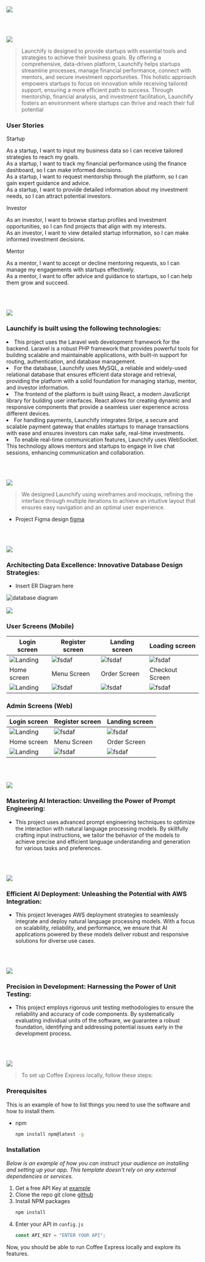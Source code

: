 <img src="./readme/title1.svg"/>

<br><br>

<!-- project philosophy -->
<img src="./readme/title2.svg"/>

> Launchify is designed to provide startups with essential tools and strategies to achieve their business goals. By offering a comprehensive, data-driven platform, Launchify helps startups streamline processes, manage financial performance, connect with mentors, and secure investment opportunities. This holistic approach empowers startups to focus on innovation while receiving tailored support, ensuring a more efficient path to success. Through mentorship, financial analysis, and investment facilitation, Launchify fosters an environment where startups can thrive and reach their full potential

### User Stories

Startup

As a startup, I want to input my business data so I can receive tailored strategies to reach my goals.<br>
As a startup, I want to track my financial performance using the finance dashboard, so I can make informed decisions.<br>
As a startup, I want to request mentorship through the platform, so I can gain expert guidance and advice.<br>
As a startup, I want to provide detailed information about my investment needs, so I can attract potential investors.<br>

Investor

As an investor, I want to browse startup profiles and investment opportunities, so I can find projects that align with my interests.<br>
As an investor, I want to view detailed startup information, so I can make informed investment decisions.<br>

Mentor

As a mentor, I want to accept or decline mentoring requests, so I can manage my engagements with startups effectively.<br>
As a mentor, I want to offer advice and guidance to startups, so I can help them grow and succeed.

<br><br>

<!-- Tech stack -->
<img src="./readme/title3.svg"/>

### Launchify is built using the following technologies:

<li>This project uses the Laravel web development framework for the backend. Laravel is a robust PHP framework that provides powerful tools for building scalable and maintainable applications, with built-in support for routing, authentication, and database management.</li>
<li>For the database, Launchify uses MySQL, a reliable and widely-used relational database that ensures efficient data storage and retrieval, providing the platform with a solid foundation for managing startup, mentor, and investor information.</li>
<li>The frontend of the platform is built using React, a modern JavaScript library for building user interfaces. React allows for creating dynamic and responsive components that provide a seamless user experience across different devices.</li>
<li>For handling payments, Launchify integrates Stripe, a secure and scalable payment gateway that enables startups to manage transactions with ease and ensures investors can make safe, real-time investments.</li>
<li>To enable real-time communication features, Launchify uses WebSocket. This technology allows mentors and startups to engage in live chat sessions, enhancing communication and collaboration.</li>

<br><br>

<!-- UI UX -->
<img src="./readme/title4.svg"/>

> We designed Launchify using wireframes and mockups, refining the interface through multiple iterations to achieve an intuitive layout that ensures easy navigation and an optimal user experience.

- Project Figma design [figma](https://www.figma.com/design/OchjRDJIXGTsZvAcgiX8Jq/Platform-Startup-assistance?node-id=0-1&t=mNU2gk70JUhu0IVy-1)

<br><br>

<!-- Database Design -->
<img src="./readme/title5.svg"/>

### Architecting Data Excellence: Innovative Database Design Strategies:

- Insert ER Diagram here

<img src="./readme/ER-diagram.png" alt="database diagram"/>
<br><br>

<!-- Implementation -->
<img src="./readme/title6.svg"/>

### User Screens (Mobile)

| Login screen                              | Register screen                         | Landing screen                          | Loading screen                          |
| ----------------------------------------- | --------------------------------------- | --------------------------------------- | --------------------------------------- |
| ![Landing](https://placehold.co/900x1600) | ![fsdaf](https://placehold.co/900x1600) | ![fsdaf](https://placehold.co/900x1600) | ![fsdaf](https://placehold.co/900x1600) |
| Home screen                               | Menu Screen                             | Order Screen                            | Checkout Screen                         |
| ![Landing](https://placehold.co/900x1600) | ![fsdaf](https://placehold.co/900x1600) | ![fsdaf](https://placehold.co/900x1600) | ![fsdaf](https://placehold.co/900x1600) |

### Admin Screens (Web)

| Login screen                            | Register screen                       | Landing screen                        |
| --------------------------------------- | ------------------------------------- | ------------------------------------- |
| ![Landing](./readme/Startup-Register.gif) | ![fsdaf](./readme/Startup-Register.gif) | ![fsdaf](./readme/demo/1440x1024.png) |
| Home screen                             | Menu Screen                           | Order Screen                          |
| ![Landing](./readme/demo/1440x1024.png) | ![fsdaf](./readme/demo/1440x1024.png) | ![fsdaf](./readme/demo/1440x1024.png) |

<br><br>

<!-- Prompt Engineering -->
<img src="./readme/title7.svg"/>

### Mastering AI Interaction: Unveiling the Power of Prompt Engineering:

- This project uses advanced prompt engineering techniques to optimize the interaction with natural language processing models. By skillfully crafting input instructions, we tailor the behavior of the models to achieve precise and efficient language understanding and generation for various tasks and preferences.

<br><br>

<!-- AWS Deployment -->
<img src="./readme/title8.svg"/>

### Efficient AI Deployment: Unleashing the Potential with AWS Integration:

- This project leverages AWS deployment strategies to seamlessly integrate and deploy natural language processing models. With a focus on scalability, reliability, and performance, we ensure that AI applications powered by these models deliver robust and responsive solutions for diverse use cases.

<br><br>

<!-- Unit Testing -->
<img src="./readme/title9.svg"/>

### Precision in Development: Harnessing the Power of Unit Testing:

- This project employs rigorous unit testing methodologies to ensure the reliability and accuracy of code components. By systematically evaluating individual units of the software, we guarantee a robust foundation, identifying and addressing potential issues early in the development process.

<br><br>

<!-- How to run -->
<img src="./readme/title10.svg"/>

> To set up Coffee Express locally, follow these steps:

### Prerequisites

This is an example of how to list things you need to use the software and how to install them.

- npm
  ```sh
  npm install npm@latest -g
  ```

### Installation

_Below is an example of how you can instruct your audience on installing and setting up your app. This template doesn't rely on any external dependencies or services._

1. Get a free API Key at [example](https://example.com)
2. Clone the repo
   git clone [github](https://github.com/your_username_/Project-Name.git)
3. Install NPM packages
   ```sh
   npm install
   ```
4. Enter your API in `config.js`
   ```js
   const API_KEY = "ENTER YOUR API";
   ```

Now, you should be able to run Coffee Express locally and explore its features.
